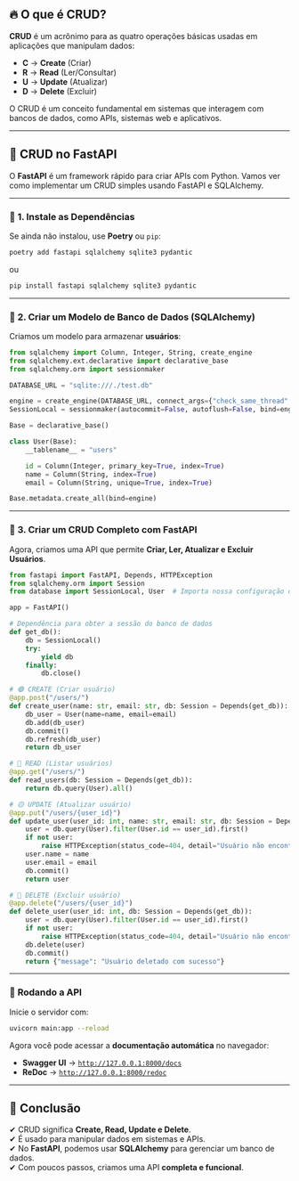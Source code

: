 ## 🔥 **O que é CRUD?**

**CRUD** é um acrônimo para as quatro operações básicas usadas em aplicações que manipulam dados:

- **C** → **Create** (Criar)
- **R** → **Read** (Ler/Consultar)
- **U** → **Update** (Atualizar)
- **D** → **Delete** (Excluir)

O CRUD é um conceito fundamental em sistemas que interagem com bancos de dados, como APIs, sistemas web e aplicativos.

---
## 🚀 **CRUD no FastAPI**

O **FastAPI** é um framework rápido para criar APIs com Python. Vamos ver como implementar um CRUD simples usando FastAPI e SQLAlchemy.

---
### 📌 **1. Instale as Dependências**

Se ainda não instalou, use **Poetry** ou `pip`:

```sh
poetry add fastapi sqlalchemy sqlite3 pydantic
```

ou

```sh
pip install fastapi sqlalchemy sqlite3 pydantic
```

---
### 📌 **2. Criar um Modelo de Banco de Dados (SQLAlchemy)**

Criamos um modelo para armazenar **usuários**:

```python
from sqlalchemy import Column, Integer, String, create_engine
from sqlalchemy.ext.declarative import declarative_base
from sqlalchemy.orm import sessionmaker

DATABASE_URL = "sqlite:///./test.db"

engine = create_engine(DATABASE_URL, connect_args={"check_same_thread": False})
SessionLocal = sessionmaker(autocommit=False, autoflush=False, bind=engine)

Base = declarative_base()

class User(Base):
    __tablename__ = "users"

    id = Column(Integer, primary_key=True, index=True)
    name = Column(String, index=True)
    email = Column(String, unique=True, index=True)

Base.metadata.create_all(bind=engine)
```

---
### 📌 **3. Criar um CRUD Completo com FastAPI**

Agora, criamos uma API que permite **Criar, Ler, Atualizar e Excluir Usuários**.

```python
from fastapi import FastAPI, Depends, HTTPException
from sqlalchemy.orm import Session
from database import SessionLocal, User  # Importa nossa configuração do banco de dados

app = FastAPI()

# Dependência para obter a sessão do banco de dados
def get_db():
    db = SessionLocal()
    try:
        yield db
    finally:
        db.close()

# 🟢 CREATE (Criar usuário)
@app.post("/users/")
def create_user(name: str, email: str, db: Session = Depends(get_db)):
    db_user = User(name=name, email=email)
    db.add(db_user)
    db.commit()
    db.refresh(db_user)
    return db_user

# 🔵 READ (Listar usuários)
@app.get("/users/")
def read_users(db: Session = Depends(get_db)):
    return db.query(User).all()

# 🟡 UPDATE (Atualizar usuário)
@app.put("/users/{user_id}")
def update_user(user_id: int, name: str, email: str, db: Session = Depends(get_db)):
    user = db.query(User).filter(User.id == user_id).first()
    if not user:
        raise HTTPException(status_code=404, detail="Usuário não encontrado")
    user.name = name
    user.email = email
    db.commit()
    return user

# 🔴 DELETE (Excluir usuário)
@app.delete("/users/{user_id}")
def delete_user(user_id: int, db: Session = Depends(get_db)):
    user = db.query(User).filter(User.id == user_id).first()
    if not user:
        raise HTTPException(status_code=404, detail="Usuário não encontrado")
    db.delete(user)
    db.commit()
    return {"message": "Usuário deletado com sucesso"}
```

---
### 🚀 **Rodando a API**

Inicie o servidor com:

```sh
uvicorn main:app --reload
```

Agora você pode acessar a **documentação automática** no navegador:

- **Swagger UI** → [`http://127.0.0.1:8000/docs`](http://127.0.0.1:8000/docs)
- **ReDoc** → [`http://127.0.0.1:8000/redoc`](http://127.0.0.1:8000/redoc)

---
## 🎯 **Conclusão**

✔ CRUD significa **Create, Read, Update e Delete**.  
✔ É usado para manipular dados em sistemas e APIs.  
✔ No **FastAPI**, podemos usar **SQLAlchemy** para gerenciar um banco de dados.  
✔ Com poucos passos, criamos uma API **completa e funcional**.